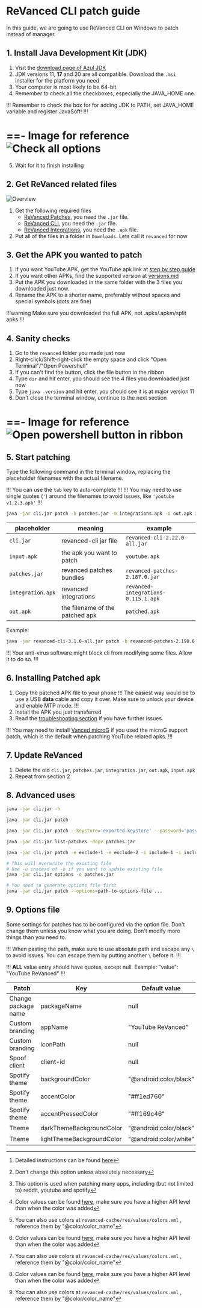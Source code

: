 # ReVanced CLI patch guide

In this guide, we are going to use ReVanced CLI on Windows to patch instead of manager. 

## 1. Install Java Development Kit (JDK)

1. Visit the [download page of Azul JDK](https://www.azul.com/downloads/?package=jdk#zulu)
2. JDK versions 11, **17** and 20 are all compatible. Download the `.msi` installer for the platform you need
3. Your computer is most likely to be 64-bit.
4. Remember to check all the checkboxes, especially the JAVA_HOME one.

!!!
Remember to check the box for for adding JDK to PATH, set JAVA_HOME variable and register JavaSoft!
!!!

==- Image for reference
![Check all options](https://raw.githubusercontent.com/SodaWithoutSparkles/revanced-troubleshooting-guide/main/screenshots/502-jdk_install.png)
===

5. Wait for it to finish installing

## 2. Get ReVanced related files

![Overview](https://raw.githubusercontent.com/SodaWithoutSparkles/revanced-troubleshooting-guide/main/screenshots/501-cli-patch-embed.jpg)

1. Get the following required files
    - [ReVanced Patches](https://github.com/ReVanced/revanced-patches/releases/latest), you need the `.jar` file.
    - [ReVanced CLI](https://github.com/revanced/revanced-cli/releases/latest), you need the `.jar` file.
    - [ReVanced Integrations](https://github.com/revanced/revanced-integrations/releases/latest), you need the `.apk` file.
2. Put all of the files in a folder in `Downloads`. Lets call it `revanced` for now

## 3. Get the APK you wanted to patch

1. If you want YouTube APK, get the YouTube apk link at [step by step guide](https://sodawithoutsparkles.github.io/revanced-troubleshooting-guide/step-by-step/03-get-files/)
2. If you want other APKs, find the supported version at [versions.md](https://sodawithoutsparkles.github.io/revanced-troubleshooting-guide/05-versions/)
3. Put the APK you downloaded in the same folder with the 3 files you downloaded just now.
4. Rename the APK to a shorter name, preferably without spaces and special symbols (dots are fine)

!!!warning
Make sure you downloaded the full APK, not .apks/.apkm/split apks
!!!

## 4. Sanity checks

1. Go to the `revanced` folder you made just now
2. Right-click/Shift-right-click the empty space and click "Open Terminal"/"Open Powershell"
3. If you can't find the button, click the file button in the ribbon
4. Type `dir` and hit enter, you should see the 4 files you downloaded just now
5. Type `java -version` and hit enter, you should see it is at major version 11
6. Don't close the terminal window, continue to the next section

==- Image for reference
![Open powershell button in ribbon](https://raw.githubusercontent.com/SodaWithoutSparkles/revanced-troubleshooting-guide/main/screenshots/500-open_pwsh.gif)
===

## 5. Start patching
Type the following command in the terminal window, replacing the placeholder filenames with the actual filename. 

!!!
You can use the `tab` key to auto-complete
!!!
!!!
You may need to use single quotes (`'`) around the filenames to avoid issues, like `'youtube v1.2.3.apk'`
!!! 

```bash
java -jar cli.jar patch -b patches.jar -m integrations.apk -o out.apk input.apk
```

| placeholder | meaning | example |
|---|---|---|
| `cli.jar` | revanced-cli jar file | `revanced-cli-2.22.0-all.jar` |
| `input.apk` | the apk you want to patch | `youtube.apk` |
| `patches.jar` | revanced patches bundles | `revanced-patches-2.187.0.jar` |
| `integration.apk` | revanced integrations | `revanced-integrations-0.115.1.apk`|
| `out.apk` | the filename of the patched apk | `patched.apk` |

Example: 

```bash
java -jar revanced-cli-3.1.0-all.jar patch -b revanced-patches-2.190.0.jar -m revanced-integrations-0.117.1.apk -o out.apk youtube.apk
```

!!!
Your anti-virus software might block cli from modifying some files. Allow it to do so.
!!!

## 6. Installing Patched apk

1. Copy the patched APK file to your phone
!!!
The easiest way would be to use a USB **data** cable and copy it over. Make sure to unlock your device and enable MTP mode.
!!!
2. Install the APK you just transferred
3. Read the [troubleshooting section](/troubleshoot/00-trouble-shooting.md) if you have further issues

!!!
You may need to install [Vanced microG]((https://github.com/TeamVanced/VancedMicroG/releases/tag/v0.2.24.220220-220220001)) if you used the microG support patch, which is the default when patching YouTube related apks.
!!!

## 7. Update ReVanced

1. Delete the old `cli.jar`, `patches.jar`, `integration.jar`, `out.apk`, `input.apk`
2. Repeat from section 2

## 8. Advanced uses


```bash Read the help page for revanced-cli
java -jar cli.jar -h
```

```bash Read the help page for each sub-commands (example: patch sub-command)
java -jar cli.jar patch
```

```bash Specify keystore file and password
java -jar cli.jar patch --keystore='exported.keystore' --password='passwordOfKeystore' -b patches.jar ...
```


```bash List patches available (with descriptions, options, packages and versions compatible)
java -jar cli.jar list-patches -dopv patches.jar
```


```bash Include / Exclude patches
java -jar cli.jar patch -e exclude-1 -e exclude-2 -i include-1 -i include-2 ...
```

```bash Generate Options file
# This will overwrite the existing file
# Use -u instead of -o if you want to update existing file
java -jar cli.jar options -o patches.jar
```

```bash Use Options file
# You need to generate options file first
java -jar cli.jar patch --options=path-to-options-file ...
```

## 9. Options file

Some settings for patches has to be configured via the option file. Don't change them unless you know what you are doing. Don't modify more things than you need to. 

!!!
When pasting the path, make sure to use absolute path and escape any `\` to avoid issues. You can escape them by putting another `\` before it.
!!!

!!!
**ALL** value entry should have quotes, except null. Example:
"value": "YouTube ReVanced"
!!!

| Patch | Key | Default value | Type | Example |
| --- | --- | --- | --- | --- |
| Change package name | packageName | null | pkgName | "app.revanced.android.youtubealt" | 
| Custom branding | appName | "YouTube ReVanced" | string | "new app name" | 
| Custom branding | iconPath | null | path | `"C:\\Users\\test\\Downloads\\res\\"` [^1] | 
| Spoof client | client-id | null | string | "abcdef" [^2] [^3] |
| Spotify theme | backgroundColor | "@android:color/black" | string | "@android:color/black" [^4] [^5] |
| Spotify theme | accentColor | "#ff1ed760" | AARRGGBB color code | "#ff1ed761" |
| Spotify theme | accentPressedColor | "#ff169c46" | AARRGGBB color code | "#ff169c47" |
| Theme | darkThemeBackgroundColor | "@android:color/black" | string | "@android:color/holo_blue_dark" [^4] [^5] | 
| Theme | lightThemeBackgroundColor | "@android:color/white" | string | "@android:color/holo_purple" [^4] [^5] | 

[^1]: Detailed instructions can be found [here](/08-change-icons.md)

[^2]: Don't change this option unless absolutely necessary

[^3]: This option is used when patching many apps, including (but not limited to) reddit, youtube and spotify

[^4]: Color values can be found [here](https://developer.android.com/reference/android/R.color#constants_1), make sure you have a higher API level than when the color was added

[^5]: You can also use colors at `revanced-cache/res/values/colors.xml` [^6], reference them by "@color/color_name"

[^6]: You can also edit that file after revanced deleted the cache to include custom colors
